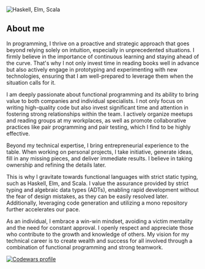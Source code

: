 ![Haskell, Elm, Scala](https://user-images.githubusercontent.com/17773003/184151453-9bdc5f54-2c8c-4ec8-964b-77593eb5e200.svg)


## About me

In programming, I thrive on a proactive and strategic approach that goes beyond relying solely on intuition, especially in unprecedented situations. I firmly believe in the importance of continuous learning and staying ahead of the curve. That's why I not only invest time in reading books well in advance but also actively engage in prototyping and experimenting with new technologies, ensuring that I am well-prepared to leverage them when the situation calls for it.

I am deeply passionate about functional programming and its ability to bring value to both companies and individual specialists. I not only focus on writing high-quality code but also invest significant time and attention in fostering strong relationships within the team. I actively organize meetups and reading groups at my workplaces, as well as promote collaborative practices like pair programming and pair testing, which I find to be highly effective.

Beyond my technical expertise, I bring entrepreneurial experience to the table. When working on personal projects, I take initiative, generate ideas, fill in any missing pieces, and deliver immediate results. I believe in taking ownership and refining the details later.

This is why I gravitate towards functional languages with strict static typing, such as Haskell, Elm, and Scala. I value the assurance provided by strict typing and algebraic data types (ADTs), enabling rapid development without the fear of design mistakes, as they can be easily resolved later. Additionally, leveraging code generation and utilizing a mono repository further accelerates our pace.

As an individual, I embrace a win-win mindset, avoiding a victim mentality and the need for constant approval. I openly respect and appreciate those who contribute to the growth and knowledge of others. My vision for my technical career is to create wealth and success for all involved through a combination of functional programming and strong teamwork.

[![Codewars profile](https://www.codewars.com/users/VladimirLogachev/badges/small)](https://www.codewars.com/users/VladimirLogachev)
